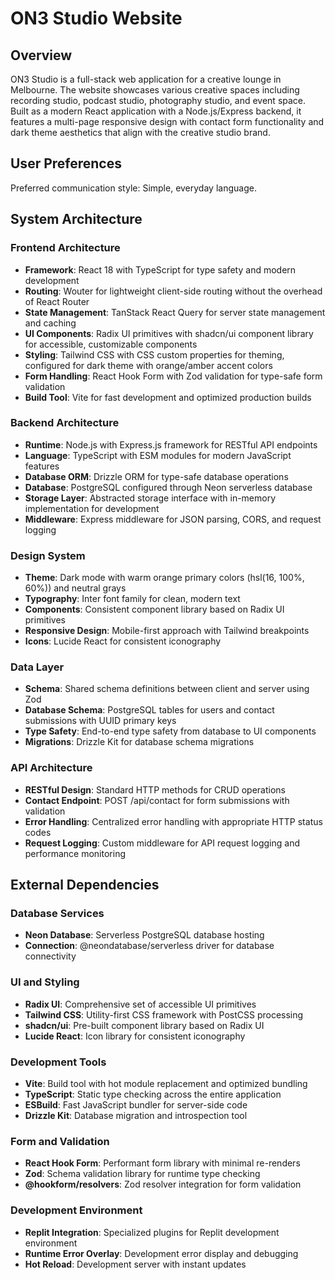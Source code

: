 # ON3 Studio Website

## Overview

ON3 Studio is a full-stack web application for a creative lounge in Melbourne. The website showcases various creative spaces including recording studio, podcast studio, photography studio, and event space. Built as a modern React application with a Node.js/Express backend, it features a multi-page responsive design with contact form functionality and dark theme aesthetics that align with the creative studio brand.

## User Preferences

Preferred communication style: Simple, everyday language.

## System Architecture

### Frontend Architecture
- **Framework**: React 18 with TypeScript for type safety and modern development
- **Routing**: Wouter for lightweight client-side routing without the overhead of React Router
- **State Management**: TanStack React Query for server state management and caching
- **UI Components**: Radix UI primitives with shadcn/ui component library for accessible, customizable components
- **Styling**: Tailwind CSS with CSS custom properties for theming, configured for dark theme with orange/amber accent colors
- **Form Handling**: React Hook Form with Zod validation for type-safe form validation
- **Build Tool**: Vite for fast development and optimized production builds

### Backend Architecture
- **Runtime**: Node.js with Express.js framework for RESTful API endpoints
- **Language**: TypeScript with ESM modules for modern JavaScript features
- **Database ORM**: Drizzle ORM for type-safe database operations
- **Database**: PostgreSQL configured through Neon serverless database
- **Storage Layer**: Abstracted storage interface with in-memory implementation for development
- **Middleware**: Express middleware for JSON parsing, CORS, and request logging

### Design System
- **Theme**: Dark mode with warm orange primary colors (hsl(16, 100%, 60%)) and neutral grays
- **Typography**: Inter font family for clean, modern text
- **Components**: Consistent component library based on Radix UI primitives
- **Responsive Design**: Mobile-first approach with Tailwind breakpoints
- **Icons**: Lucide React for consistent iconography

### Data Layer
- **Schema**: Shared schema definitions between client and server using Zod
- **Database Schema**: PostgreSQL tables for users and contact submissions with UUID primary keys
- **Type Safety**: End-to-end type safety from database to UI components
- **Migrations**: Drizzle Kit for database schema migrations

### API Architecture
- **RESTful Design**: Standard HTTP methods for CRUD operations
- **Contact Endpoint**: POST /api/contact for form submissions with validation
- **Error Handling**: Centralized error handling with appropriate HTTP status codes
- **Request Logging**: Custom middleware for API request logging and performance monitoring

## External Dependencies

### Database Services
- **Neon Database**: Serverless PostgreSQL database hosting
- **Connection**: @neondatabase/serverless driver for database connectivity

### UI and Styling
- **Radix UI**: Comprehensive set of accessible UI primitives
- **Tailwind CSS**: Utility-first CSS framework with PostCSS processing
- **shadcn/ui**: Pre-built component library based on Radix UI
- **Lucide React**: Icon library for consistent iconography

### Development Tools
- **Vite**: Build tool with hot module replacement and optimized bundling
- **TypeScript**: Static type checking across the entire application
- **ESBuild**: Fast JavaScript bundler for server-side code
- **Drizzle Kit**: Database migration and introspection tool

### Form and Validation
- **React Hook Form**: Performant form library with minimal re-renders
- **Zod**: Schema validation library for runtime type checking
- **@hookform/resolvers**: Zod resolver integration for form validation

### Development Environment
- **Replit Integration**: Specialized plugins for Replit development environment
- **Runtime Error Overlay**: Development error display and debugging
- **Hot Reload**: Development server with instant updates